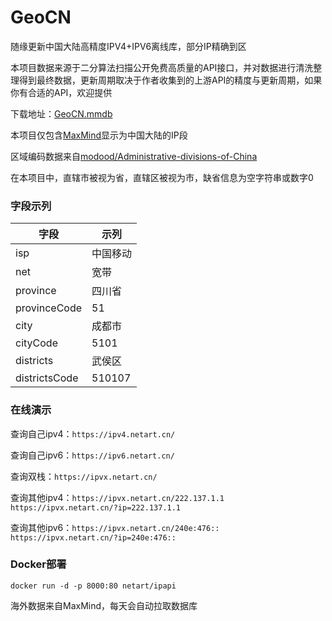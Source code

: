# GeoCN

随缘更新中国大陆高精度IPV4+IPV6离线库，部分IP精确到区

本项目数据来源于二分算法扫描公开免费高质量的API接口，并对数据进行清洗整理得到最终数据，更新周期取决于作者收集到的上游API的精度与更新周期，如果你有合适的API，欢迎提供

下载地址：[GeoCN.mmdb](https://github.com/ljxi/GeoCN/releases/download/Latest/GeoCN.mmdb)

本项目仅包含[MaxMind](https://github.com/P3TERX/GeoLite.mmdb)显示为中国大陆的IP段

区域编码数据来自[modood/Administrative-divisions-of-China](https://github.com/modood/Administrative-divisions-of-China)

在本项目中，直辖市被视为省，直辖区被视为市，缺省信息为空字符串或数字0

### 字段示列

| 字段 | 示列 |
| --- | --- |
| isp | 中国移动 |
| net | 宽带 |
| province | 四川省 |
| provinceCode | 51 |
| city | 成都市 |
| cityCode | 5101 |
| districts | 武侯区 |
| districtsCode | 510107 |

### 在线演示

查询自己ipv4：`https://ipv4.netart.cn/`

查询自己ipv6：`https://ipv6.netart.cn/`

查询双栈：`https://ipvx.netart.cn/`

查询其他ipv4：`https://ipvx.netart.cn/222.137.1.1` `https://ipvx.netart.cn/?ip=222.137.1.1`

查询其他ipv6：`https://ipvx.netart.cn/240e:476::` `https://ipvx.netart.cn/?ip=240e:476::`

### Docker部署

`docker run -d -p 8000:80 netart/ipapi`

海外数据来自MaxMind，每天会自动拉取数据库

